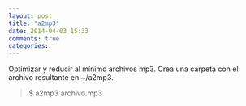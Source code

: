 ```yaml
---
layout: post
title: "a2mp3"
date: 2014-04-03 15:33
comments: true
categories: 
---
```

Optimizar y reducir al mínimo archivos mp3. Crea una carpeta con el archivo resultante en ~/a2mp3.

>$ a2mp3 archivo.mp3

